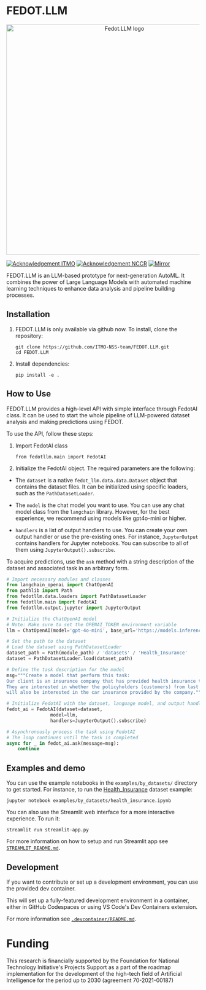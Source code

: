# FEDOT.LLM

<p align="center">
  <img src="/docs/fedot-llm.png" width="600" title="Fedot.LLM logo">
</p>

[![Acknowledgement ITMO](badges/ITMO_badge_rus.svg)](https://itmo.ru/)
[![Acknowledgement NCCR](badges/NCCR_badge.svg)](https://actcognitive.org/)
[![Mirror](https://img.shields.io/badge/mirror-GitLab-orange)](https://gitlab.actcognitive.org/itmo-nccr-code/fedot-llm)


FEDOT.LLM is an LLM-based prototype for next-generation AutoML. It combines the power of Large Language Models with automated machine learning techniques to enhance data analysis and pipeline building processes.

## Installation

1. FEDOT.LLM is only available via github now. To install, clone the repository:
   ```
   git clone https://github.com/ITMO-NSS-team/FEDOT.LLM.git
   cd FEDOT.LLM
   ```

2. Install dependencies:
   ```
   pip install -e .
   ```

## How to Use

FEDOT.LLM provides a high-level API with simple interface through FedotAI class. It can be used to start the whole pipeline of LLM-powered dataset analysis and making predictions using FEDOT.

To use the API, follow these steps:

1. Import FedotAI class
   ```
   from fedotllm.main import FedotAI
   ```

2. Initialize the FedotAI object. The required parameters are the following: 

* The `dataset` is a native `fedot_llm.data.data.Dataset` object that contains the dataset files. It can be initialized using specific loaders, such as the `PathDatasetLoader`.

* The `model` is the chat model you want to use. You can use any chat model class from the `langchain` library. However, for the best experience, we recommend using models like gpt4o-mini or higher.

* `handlers` is a list of output handlers to use. You can create your own output handler or use the pre-existing ones. For instance, `JupyterOutput` contains handlers for Jupyter notebooks. You can subscribe to all of them using `JupyterOutput().subscribe`.

To acquire predictions, use the `ask` method with a string description of the dataset and associated task in an arbitrary form.
```python
# Import necessary modules and classes
from langchain_openai import ChatOpenAI
from pathlib import Path
from fedotllm.data.loaders import PathDatasetLoader
from fedotllm.main import FedotAI
from fedotllm.output.jupyter import JupyterOutput

# Initialize the ChatOpenAI model
# Note: Make sure to set the OPENAI_TOKEN environment variable
llm = ChatOpenAI(model='gpt-4o-mini', base_url='https://models.inference.ai.azure.com', api_key=os.environ['OPENAI_TOKEN'])

# Set the path to the dataset
# Load the dataset using PathDatasetLoader
dataset_path = Path(module_path) / 'datasets' / 'Health_Insurance'
dataset = PathDatasetLoader.load(dataset_path)

# Define the task description for the model
msg="""Create a model that perform this task:
Our client is an insurance company that has provided health insurance to its customers.
They are interested in whether the policyholders (customers) from last year
will also be interested in the car insurance provided by the company."""

# Initialize FedotAI with the dataset, language model, and output handlers
fedot_ai = FedotAI(dataset=dataset, 
                model=llm,
                handlers=JupyterOutput().subscribe)

# Asynchronously process the task using FedotAI
# The loop continues until the task is completed
async for _ in fedot_ai.ask(message=msg):
    continue
```

## Examples and demo

You can use the example notebooks in the `examples/by_datasets/` directory to get started. For instance, to run the [Health_Insurance](datasets/Health_Insurance) dataset example:
   ```
   jupyter notebook examples/by_datasets/health_insurance.ipynb
   ```

You can also use the Streamlit web interface for a more interactive experience. To run it:
   ```
   streamlit run streamlit-app.py
   ```

For more information on how to setup and run Streamlit app see [`STREAMLIT_README.md`](STREAMLIT_README.md).

## Development

If you want to contribute or set up a development environment, you can use the provided dev container.

This will set up a fully-featured development environment in a container, either in GitHub Codespaces or using VS Code's Dev Containers extension.

For more information see [`.devcontainer/README.md`](.devcontainer/README.md).

Funding
=======

This research is financially supported by the Foundation for
National Technology Initiative's Projects Support as a part of the roadmap
implementation for the development of the high-tech field of
Artificial Intelligence for the period up to 2030 (agreement 70-2021-00187)


